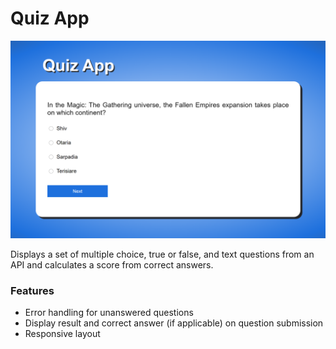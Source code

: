 # Quiz App

![Screenshot of quiz app](/assets/quiz_screenshot.png)

Displays a set of multiple choice, true or false, and text questions from an API and calculates a score from correct answers.

### Features

- Error handling for unanswered questions
- Display result and correct answer (if applicable) on question submission
- Responsive layout
